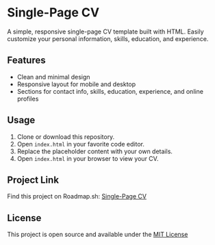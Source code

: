 # Single-Page CV

A simple, responsive single-page CV template built with HTML. Easily customize your personal information, skills, education, and experience.

## Features

- Clean and minimal design
- Responsive layout for mobile and desktop
- Sections for contact info, skills, education, experience, and online profiles

## Usage

1. Clone or download this repository.
2. Open `index.html` in your favorite code editor.
3. Replace the placeholder content with your own details.
4. Open `index.html` in your browser to view your CV.

## Project Link

Find this project on Roadmap.sh: [Single-Page CV](https://roadmap.sh/projects/single-page-cv)

## License

This project is open source and available under the [MIT License](LICENSE)
